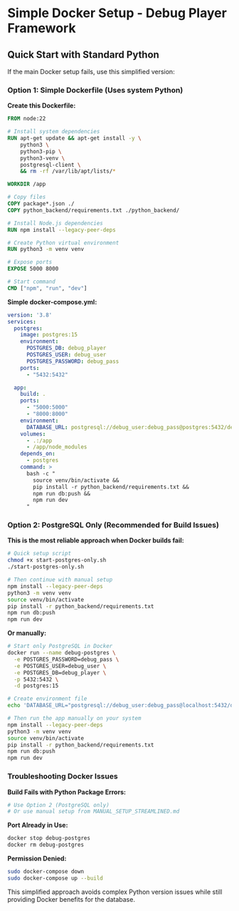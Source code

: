 # Simple Docker Setup - Debug Player Framework
## Quick Start with Standard Python

If the main Docker setup fails, use this simplified version:

### Option 1: Simple Dockerfile (Uses system Python)

**Create this Dockerfile:**
```dockerfile
FROM node:22

# Install system dependencies
RUN apt-get update && apt-get install -y \
    python3 \
    python3-pip \
    python3-venv \
    postgresql-client \
    && rm -rf /var/lib/apt/lists/*

WORKDIR /app

# Copy files
COPY package*.json ./
COPY python_backend/requirements.txt ./python_backend/

# Install Node.js dependencies
RUN npm install --legacy-peer-deps

# Create Python virtual environment
RUN python3 -m venv venv

# Expose ports
EXPOSE 5000 8000

# Start command
CMD ["npm", "run", "dev"]
```

**Simple docker-compose.yml:**
```yaml
version: '3.8'
services:
  postgres:
    image: postgres:15
    environment:
      POSTGRES_DB: debug_player
      POSTGRES_USER: debug_user
      POSTGRES_PASSWORD: debug_pass
    ports:
      - "5432:5432"

  app:
    build: .
    ports:
      - "5000:5000"
      - "8000:8000"
    environment:
      DATABASE_URL: postgresql://debug_user:debug_pass@postgres:5432/debug_player
    volumes:
      - .:/app
      - /app/node_modules
    depends_on:
      - postgres
    command: >
      bash -c "
        source venv/bin/activate &&
        pip install -r python_backend/requirements.txt &&
        npm run db:push &&
        npm run dev
      "
```

### Option 2: PostgreSQL Only (Recommended for Build Issues)

**This is the most reliable approach when Docker builds fail:**

```bash
# Quick setup script
chmod +x start-postgres-only.sh
./start-postgres-only.sh

# Then continue with manual setup
npm install --legacy-peer-deps
python3 -m venv venv
source venv/bin/activate
pip install -r python_backend/requirements.txt
npm run db:push
npm run dev
```

**Or manually:**
```bash
# Start only PostgreSQL in Docker
docker run --name debug-postgres \
  -e POSTGRES_PASSWORD=debug_pass \
  -e POSTGRES_USER=debug_user \
  -e POSTGRES_DB=debug_player \
  -p 5432:5432 \
  -d postgres:15

# Create environment file
echo 'DATABASE_URL="postgresql://debug_user:debug_pass@localhost:5432/debug_player"' > .env

# Then run the app manually on your system
npm install --legacy-peer-deps
python3 -m venv venv
source venv/bin/activate
pip install -r python_backend/requirements.txt
npm run db:push
npm run dev
```

### Troubleshooting Docker Issues

**Build Fails with Python Package Errors:**
```bash
# Use Option 2 (PostgreSQL only)
# Or use manual setup from MANUAL_SETUP_STREAMLINED.md
```

**Port Already in Use:**
```bash
docker stop debug-postgres
docker rm debug-postgres
```

**Permission Denied:**
```bash
sudo docker-compose down
sudo docker-compose up --build
```

This simplified approach avoids complex Python version issues while still providing Docker benefits for the database.